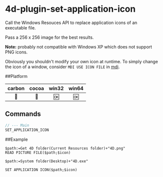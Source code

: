 4d-plugin-set-application-icon
==============================

Call the Windows Resouces API to replace application icons of an executable file.

Pass a 256 x 256 image for the best results.

**Note:** probably not compatible with Windows XP which does not support PNG icons.

Obviously you shouldn't modify your own icon at runtime. To simply change the icon of a window, consider ``MDI USE ICON FILE`` in [mdi](https://github.com/miyako/4d-plugin-mdi). 

##Platform

| carbon | cocoa | win32 | win64 |
|:------:|:-----:|:---------:|:---------:|
|🚫|🚫|🆗|🆗|

Commands
---

```c
// --- Main
SET_APPLICATION_ICON
```

##Example
```
$path:=Get 4D folder(Current Resources folder)+"4D.png"
READ PICTURE FILE($path;$icon)

$path:=System folder(Desktop)+"4D.exe"

SET APPLICATION ICON($path;$icon)
```
